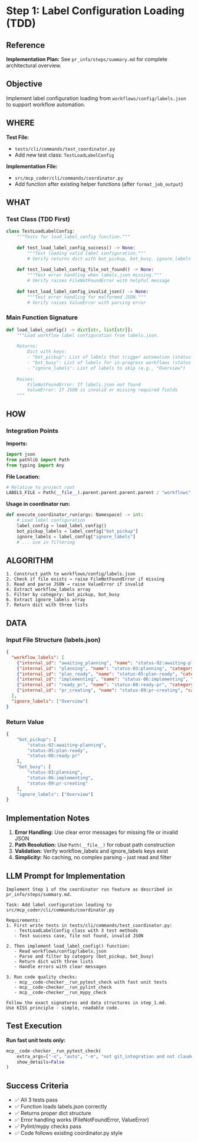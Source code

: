 # Step 1: Label Configuration Loading (TDD)

## Reference
**Implementation Plan:** See `pr_info/steps/summary.md` for complete architectural overview.

## Objective
Implement label configuration loading from `workflows/config/labels.json` to support workflow automation.

## WHERE

**Test File:**
- `tests/cli/commands/test_coordinator.py`
- Add new test class: `TestLoadLabelConfig`

**Implementation File:**
- `src/mcp_coder/cli/commands/coordinator.py`
- Add function after existing helper functions (after `format_job_output`)

## WHAT

### Test Class (TDD First)

```python
class TestLoadLabelConfig:
    """Tests for load_label_config function."""
    
    def test_load_label_config_success() -> None:
        """Test loading valid label configuration."""
        # Verify returns dict with bot_pickup, bot_busy, ignore_labels
        
    def test_load_label_config_file_not_found() -> None:
        """Test error handling when labels.json missing."""
        # Verify raises FileNotFoundError with helpful message
        
    def test_load_label_config_invalid_json() -> None:
        """Test error handling for malformed JSON."""
        # Verify raises ValueError with parsing error
```

### Main Function Signature

```python
def load_label_config() -> dict[str, list[str]]:
    """Load workflow label configuration from labels.json.
    
    Returns:
        Dict with keys:
        - "bot_pickup": List of labels that trigger automation (status-02, 05, 08)
        - "bot_busy": List of labels for in-progress workflows (status-03, 06, 09)
        - "ignore_labels": List of labels to skip (e.g., "Overview")
        
    Raises:
        FileNotFoundError: If labels.json not found
        ValueError: If JSON is invalid or missing required fields
    """
```

## HOW

### Integration Points

**Imports:**
```python
import json
from pathlib import Path
from typing import Any
```

**File Location:**
```python
# Relative to project root
LABELS_FILE = Path(__file__).parent.parent.parent.parent / "workflows" / "config" / "labels.json"
```

**Usage in coordinator run:**
```python
def execute_coordinator_run(args: Namespace) -> int:
    # Load label configuration
    label_config = load_label_config()
    bot_pickup_labels = label_config["bot_pickup"]
    ignore_labels = label_config["ignore_labels"]
    # ... use in filtering
```

## ALGORITHM

```
1. Construct path to workflows/config/labels.json
2. Check if file exists → raise FileNotFoundError if missing
3. Read and parse JSON → raise ValueError if invalid
4. Extract workflow_labels array
5. Filter by category: bot_pickup, bot_busy
6. Extract ignore_labels array
7. Return dict with three lists
```

## DATA

### Input File Structure (labels.json)
```json
{
  "workflow_labels": [
    {"internal_id": "awaiting_planning", "name": "status-02:awaiting-planning", "category": "bot_pickup"},
    {"internal_id": "planning", "name": "status-03:planning", "category": "bot_busy"},
    {"internal_id": "plan_ready", "name": "status-05:plan-ready", "category": "bot_pickup"},
    {"internal_id": "implementing", "name": "status-06:implementing", "category": "bot_busy"},
    {"internal_id": "ready_pr", "name": "status-08:ready-pr", "category": "bot_pickup"},
    {"internal_id": "pr_creating", "name": "status-09:pr-creating", "category": "bot_busy"}
  ],
  "ignore_labels": ["Overview"]
}
```

### Return Value
```python
{
    "bot_pickup": [
        "status-02:awaiting-planning",
        "status-05:plan-ready", 
        "status-08:ready-pr"
    ],
    "bot_busy": [
        "status-03:planning",
        "status-06:implementing",
        "status-09:pr-creating"
    ],
    "ignore_labels": ["Overview"]
}
```

## Implementation Notes

1. **Error Handling:** Use clear error messages for missing file or invalid JSON
2. **Path Resolution:** Use `Path(__file__)` for robust path construction
3. **Validation:** Verify workflow_labels and ignore_labels keys exist
4. **Simplicity:** No caching, no complex parsing - just read and filter

## LLM Prompt for Implementation

```
Implement Step 1 of the coordinator run feature as described in pr_info/steps/summary.md.

Task: Add label configuration loading to src/mcp_coder/cli/commands/coordinator.py

Requirements:
1. First write tests in tests/cli/commands/test_coordinator.py:
   - TestLoadLabelConfig class with 3 test methods
   - Test success case, file not found, invalid JSON
   
2. Then implement load_label_config() function:
   - Read workflows/config/labels.json
   - Parse and filter by category (bot_pickup, bot_busy)
   - Return dict with three lists
   - Handle errors with clear messages

3. Run code quality checks:
   - mcp__code-checker__run_pytest_check with fast unit tests
   - mcp__code-checker__run_pylint_check
   - mcp__code-checker__run_mypy_check

Follow the exact signatures and data structures in step_1.md.
Use KISS principle - simple, readable code.
```

## Test Execution

**Run fast unit tests only:**
```python
mcp__code-checker__run_pytest_check(
    extra_args=["-n", "auto", "-m", "not git_integration and not claude_integration and not formatter_integration and not github_integration"],
    show_details=False
)
```

## Success Criteria

- ✅ All 3 tests pass
- ✅ Function loads labels.json correctly
- ✅ Returns proper dict structure
- ✅ Error handling works (FileNotFoundError, ValueError)
- ✅ Pylint/mypy checks pass
- ✅ Code follows existing coordinator.py style
